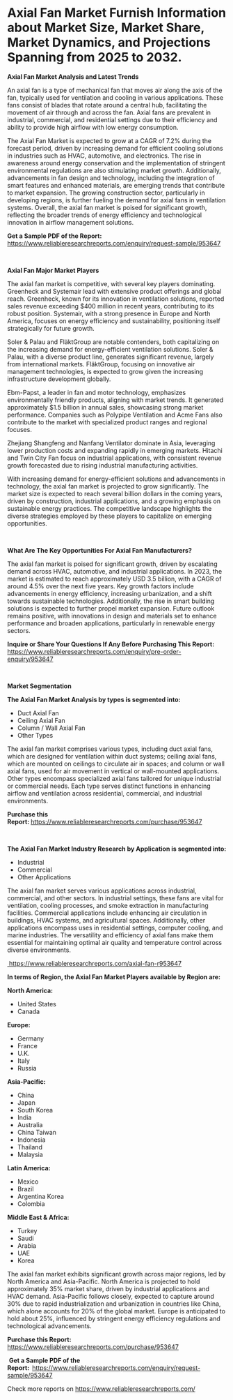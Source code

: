 <p><h1>Axial Fan Market Furnish Information about Market Size, Market Share, Market Dynamics, and Projections Spanning from 2025 to 2032.</h1></p><p><strong>Axial Fan Market Analysis and Latest Trends</strong></p>
<p><p>An axial fan is a type of mechanical fan that moves air along the axis of the fan, typically used for ventilation and cooling in various applications. These fans consist of blades that rotate around a central hub, facilitating the movement of air through and across the fan. Axial fans are prevalent in industrial, commercial, and residential settings due to their efficiency and ability to provide high airflow with low energy consumption.</p><p>The Axial Fan Market is expected to grow at a CAGR of 7.2% during the forecast period, driven by increasing demand for efficient cooling solutions in industries such as HVAC, automotive, and electronics. The rise in awareness around energy conservation and the implementation of stringent environmental regulations are also stimulating market growth. Additionally, advancements in fan design and technology, including the integration of smart features and enhanced materials, are emerging trends that contribute to market expansion. The growing construction sector, particularly in developing regions, is further fueling the demand for axial fans in ventilation systems. Overall, the axial fan market is poised for significant growth, reflecting the broader trends of energy efficiency and technological innovation in airflow management solutions.</p></p>
<p><strong>Get a Sample PDF of the Report:&nbsp;</strong> <a href="https://www.reliableresearchreports.com/enquiry/request-sample/953647?utm_campaign=3063&utm_medium=2&utm_source=Github&utm_content=ia&utm_term=07032025&utm_id=axial-fan">https://www.reliableresearchreports.com/enquiry/request-sample/953647</a></p>
<p>&nbsp;</p>
<p><strong>Axial Fan Major Market Players</strong></p>
<p><p>The axial fan market is competitive, with several key players dominating. Greenheck and Systemair lead with extensive product offerings and global reach. Greenheck, known for its innovation in ventilation solutions, reported sales revenue exceeding $400 million in recent years, contributing to its robust position. Systemair, with a strong presence in Europe and North America, focuses on energy efficiency and sustainability, positioning itself strategically for future growth.</p><p>Soler & Palau and FläktGroup are notable contenders, both capitalizing on the increasing demand for energy-efficient ventilation solutions. Soler & Palau, with a diverse product line, generates significant revenue, largely from international markets. FläktGroup, focusing on innovative air management technologies, is expected to grow given the increasing infrastructure development globally.</p><p>Ebm-Papst, a leader in fan and motor technology, emphasizes environmentally friendly products, aligning with market trends. It generated approximately $1.5 billion in annual sales, showcasing strong market performance. Companies such as Polypipe Ventilation and Acme Fans also contribute to the market with specialized product ranges and regional focuses.</p><p>Zhejiang Shangfeng and Nanfang Ventilator dominate in Asia, leveraging lower production costs and expanding rapidly in emerging markets. Hitachi and Twin City Fan focus on industrial applications, with consistent revenue growth forecasted due to rising industrial manufacturing activities.</p><p>With increasing demand for energy-efficient solutions and advancements in technology, the axial fan market is projected to grow significantly. The market size is expected to reach several billion dollars in the coming years, driven by construction, industrial applications, and a growing emphasis on sustainable energy practices. The competitive landscape highlights the diverse strategies employed by these players to capitalize on emerging opportunities.</p></p>
<p>&nbsp;</p>
<p><strong>What Are The Key Opportunities For Axial Fan Manufacturers?</strong></p>
<p><p>The axial fan market is poised for significant growth, driven by escalating demand across HVAC, automotive, and industrial applications. In 2023, the market is estimated to reach approximately USD 3.5 billion, with a CAGR of around 4.5% over the next five years. Key growth factors include advancements in energy efficiency, increasing urbanization, and a shift towards sustainable technologies. Additionally, the rise in smart building solutions is expected to further propel market expansion. Future outlook remains positive, with innovations in design and materials set to enhance performance and broaden applications, particularly in renewable energy sectors.</p></p>
<p><strong>Inquire or Share Your Questions If Any Before Purchasing This Report:</strong> <a href="https://www.reliableresearchreports.com/enquiry/pre-order-enquiry/953647?utm_campaign=3063&utm_medium=2&utm_source=Github&utm_content=ia&utm_term=07032025&utm_id=axial-fan">https://www.reliableresearchreports.com/enquiry/pre-order-enquiry/953647</a></p>
<p>&nbsp;</p>
<p><strong>Market Segmentation</strong></p>
<p><strong>The Axial Fan Market Analysis by types is segmented into:</strong></p>
<p><ul><li>Duct Axial Fan</li><li>Ceiling Axial Fan</li><li>Column / Wall Axial Fan</li><li>Other Types</li></ul></p>
<p><p>The axial fan market comprises various types, including duct axial fans, which are designed for ventilation within duct systems; ceiling axial fans, which are mounted on ceilings to circulate air in spaces; and column or wall axial fans, used for air movement in vertical or wall-mounted applications. Other types encompass specialized axial fans tailored for unique industrial or commercial needs. Each type serves distinct functions in enhancing airflow and ventilation across residential, commercial, and industrial environments.</p></p>
<p><strong>Purchase this Report:&nbsp;</strong><a href="https://www.reliableresearchreports.com/purchase/953647?utm_campaign=3063&utm_medium=2&utm_source=Github&utm_content=ia&utm_term=07032025&utm_id=axial-fan">https://www.reliableresearchreports.com/purchase/953647</a></p>
<p>&nbsp;</p>
<p><strong>The Axial Fan Market Industry Research by Application is segmented into:</strong></p>
<p><ul><li>Industrial</li><li>Commercial</li><li>Other Applications</li></ul></p>
<p><p>The axial fan market serves various applications across industrial, commercial, and other sectors. In industrial settings, these fans are vital for ventilation, cooling processes, and smoke extraction in manufacturing facilities. Commercial applications include enhancing air circulation in buildings, HVAC systems, and agricultural spaces. Additionally, other applications encompass uses in residential settings, computer cooling, and marine industries. The versatility and efficiency of axial fans make them essential for maintaining optimal air quality and temperature control across diverse environments.</p></p>
<p><a href="https://www.reliableresearchreports.com/axial-fan-r953647?utm_campaign=3063&utm_medium=2&utm_source=Github&utm_content=ia&utm_term=07032025&utm_id=axial-fan">&nbsp;https://www.reliableresearchreports.com/axial-fan-r953647</a></p>
<p><strong>In terms of Region, the Axial Fan Market Players available by Region are:</strong></p>
<p>
    <p> <strong> North America: </strong>
        <ul>
            <li>United States</li>
            <li>Canada</li>
        </ul>
        </p> 
    <p> <strong> Europe: </strong>
        <ul>
            <li>Germany</li>
            <li>France</li>
            <li>U.K.</li>
            <li>Italy</li>
            <li>Russia</li>
        </ul>
        </p> 
    <p> <strong> Asia-Pacific: </strong>
        <ul>
            <li>China</li>
            <li>Japan</li>
            <li>South Korea</li>
            <li>India</li>
            <li>Australia</li>
            <li>China Taiwan</li>
            <li>Indonesia</li>
            <li>Thailand</li>
            <li>Malaysia</li>
        </ul>
        </p> 
    <p> <strong> Latin America: </strong>
        <ul>
            <li>Mexico</li>
            <li>Brazil</li>
            <li>Argentina Korea</li>
            <li>Colombia</li>
        </ul>
        </p> 
    <p> <strong> Middle East & Africa: </strong>
        <ul>
            <li>Turkey</li>
            <li>Saudi</li>
            <li>Arabia</li>
            <li>UAE</li>
            <li>Korea</li>
        </ul>
    </p>
    </p>
<p><p>The axial fan market exhibits significant growth across major regions, led by North America and Asia-Pacific. North America is projected to hold approximately 35% market share, driven by industrial applications and HVAC demand. Asia-Pacific follows closely, expected to capture around 30% due to rapid industrialization and urbanization in countries like China, which alone accounts for 20% of the global market. Europe is anticipated to hold about 25%, influenced by stringent energy efficiency regulations and technological advancements.</p></p>
<p><strong>Purchase this Report: </strong><a href="https://www.reliableresearchreports.com/purchase/953647?utm_campaign=3063&utm_medium=2&utm_source=Github&utm_content=ia&utm_term=07032025&utm_id=axial-fan">https://www.reliableresearchreports.com/purchase/953647</a></p>
<p>&nbsp;<strong>Get a Sample PDF of the Report:&nbsp;&nbsp;</strong><a href="https://www.reliableresearchreports.com/enquiry/request-sample/953647?utm_campaign=3063&utm_medium=2&utm_source=Github&utm_content=ia&utm_term=07032025&utm_id=axial-fan">https://www.reliableresearchreports.com/enquiry/request-sample/953647</a></p>
<p><strong></strong></p>
<p>Check more reports on <a href="https://www.reliableresearchreports.com/?utm_campaign=3063&utm_medium=2&utm_source=Github&utm_content=ia&utm_term=07032025&utm_id=axial-fan">https://www.reliableresearchreports.com/</a></p>